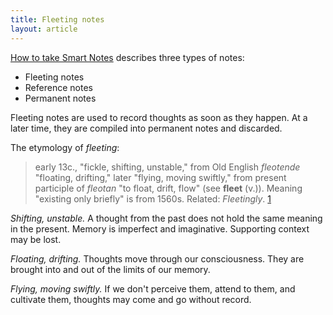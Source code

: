 ```yaml
---
title: Fleeting notes
layout: article
---
```


[How to take Smart Notes](https://amzn.to/3WIicl0) describes three types of notes:

* Fleeting notes
* Reference notes
* Permanent notes

Fleeting notes are used to record thoughts as soon as they happen. At a later time, they are compiled into permanent notes and discarded.

The etymology of _fleeting_:

> early 13c., "fickle, shifting, unstable," from Old English _fleotende_ "floating, drifting," later "flying, moving swiftly," from present participle of _fleotan_ "to float, drift, flow" (see **fleet** (v.)). Meaning "existing only briefly" is from 1560s. Related: _Fleetingly_. [1]

_Shifting, unstable._ A thought from the past does not hold the same meaning in the present. Memory is imperfect and imaginative. Supporting context may be lost.

_Floating, drifting._ Thoughts move through our consciousness. They are brought into and out of the limits of our memory.

_Flying, moving swiftly._ If we don't perceive them, attend to them, and cultivate them, thoughts may come and go without record.

[1]: https://www.etymonline.com/word/fleeting "fleeting (adj.)"